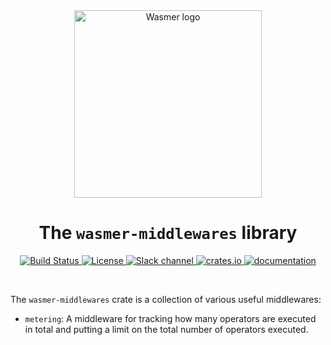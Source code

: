 <div align="center">
  <a href="https://wasmer.io" target="_blank" rel="noopener noreferrer">
    <img width="300" src="https://raw.githubusercontent.com/wasmerio/wasmer/master/assets/logo.png" alt="Wasmer logo">
  </a>

  <h1>The <code>wasmer-middlewares</code> library</h1>

  <p>
    <a href="https://github.com/wasmerio/wasmer/actions?query=workflow%3Abuild">
      <img src="https://github.com/wasmerio/wasmer/workflows/build/badge.svg?style=flat-square" alt="Build Status" />
    </a>
    <a href="https://github.com/wasmerio/wasmer/blob/master/LICENSE">
      <img src="https://img.shields.io/github/license/wasmerio/wasmer.svg?style=flat-square" alt="License" />
    </a>
    <a href="https://slack.wasmer.io">
      <img src="https://img.shields.io/static/v1?label=Slack&message=join%20chat&color=brighgreen&style=flat-square" alt="Slack channel" />
    </a>
    <a href="https://crates.io/crates/wasmer-middlewares">
      <img src="https://img.shields.io/crates/v/wasmer-middlewares.svg?style=flat-square" alt="crates.io" />
    </a>
    <a href="https://wasmerio.github.io/wasmer/crates/wasmer_middlewares/">
      <img src="https://img.shields.io/badge/documentation-read-informational?style=flat-square" alt="documentation" />
    </a>
  </p>
</div>

<br />

The `wasmer-middlewares` crate is a collection of various useful
middlewares:

- `metering`: A middleware for tracking how many operators are
  executed in total and putting a limit on the total number of
  operators executed.
